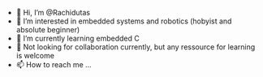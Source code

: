 - 👋 Hi, I’m @Rachidutas
- 👀 I’m interested in embedded systems and robotics (hobyist and absolute beginner)
- 🌱 I’m currently learning embedded C
- 💞️ Not looking for collaboration currently, but any ressource for learning is welcome
- 📫 How to reach me ...

<!---
Rachidutas/Rachidutas is a ✨ special ✨ repository because its `README.md` (this file) appears on your GitHub profile.
You can click the Preview link to take a look at your changes.
--->
